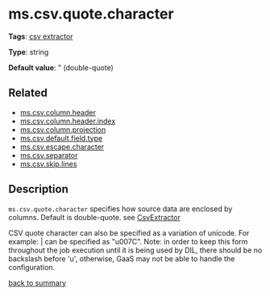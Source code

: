 # ms.csv.quote.character

**Tags**:
[csv extractor](https://github.com/linkedin/data-integration-library/blob/master/docs/parameters/categories.md#csv-extractor-properties)

**Type**: string

**Default value**: " (double-quote)

## Related 
- [ms.csv.column.header](https://github.com/linkedin/data-integration-library/blob/master/docs/parameters/ms.csv.column.header.md)
- [ms.csv.column.header.index](https://github.com/linkedin/data-integration-library/blob/master/docs/parameters/ms.csv.column.header.index.md)
- [ms.csv.column.projection](https://github.com/linkedin/data-integration-library/blob/master/docs/parameters/ms.csv.column.projection.md)
- [ms.csv.default.field.type](https://github.com/linkedin/data-integration-library/blob/master/docs/parameters/ms.csv.default.field.type.md)
- [ms.csv.escape.character](https://github.com/linkedin/data-integration-library/blob/master/docs/parameters/ms.csv.escape.character.md)
- [ms.csv.separator](https://github.com/linkedin/data-integration-library/blob/master/docs/parameters/)
- [ms.csv.skip.lines](https://github.com/linkedin/data-integration-library/blob/master/docs/parameters/ms.csv.skip.lines.md)

## Description

`ms.csv.quote.character` specifies how source data are enclosed by columns.
Default is double-quote.
see [CsvExtractor](https://github.com/linkedin/data-integration-library/blob/master/docs/components/CsvExtractor.md)

CSV quote character can also be specified as a variation of unicode. For example: | can be 
specified as "u007C". Note: in order to keep this form throughout the job execution until it is
being used by DIL, there should be no backslash before 'u', otherwise, GaaS may not be able to
handle the configuration.

[back to summary](https://github.com/linkedin/data-integration-library/blob/master/docs/parameters/summary.md#mscsvquotecharacter)
